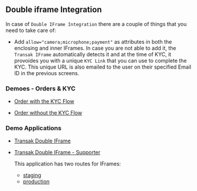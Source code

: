 ## Double iframe Integration

In case of `Double IFrame Integration` there are a couple of things that you need to take care of:

- Add `allow="camera;microphone;payment"` as attributes in both the enclosing and inner IFrames. In case you are not able to add it, the `Transak IFrame` automatically detects it and at the time of KYC, it provoides you with a unique `KYC Link` that you can use to complete the KYC. This unique URL is also emailed to the user on their specified Email ID in the previous screens.

### Demoes - Orders & KYC

- [Order with the KYC Flow](https://www.loom.com/share/15a0c396d3a84b04985f95e92e1076a1?sid=523898d0-760f-4a23-99d9-52c311a6dd70)

- [Order without the KYC Flow](https://www.loom.com/share/d6d1ef4991944954ba6891e5671a31bd?sid=be3610b3-93c0-4f43-b734-0d400724e769)

### Demo Applications

- [Transak Double IFrame](https://transak-double-iframe.vercel.app/)

- [Transak Double IFrame - Supporter](https://transak-double-iframe-supporter.vercel.app/)

  This application has two routes for IFrames:

  - [staging](https://transak-double-iframe-supporter.vercel.app/staging)
  - [production](https://transak-double-iframe-supporter.vercel.app/production)

